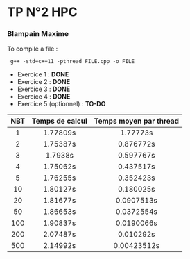 # TP N°2 HPC
### Blampain Maxime

To compile a file :

```
 g++ -std=c++11 -pthread FILE.cpp -o FILE 
```

- Exercice 1 : **DONE**
- Exercice 2 : **DONE**
- Exercice 3 : **DONE**
- Exercice 4 : **DONE**
- Exercice 5 (optionnel) : **TO-DO**



| NBT | Temps de calcul | Temps moyen par thread |
|:---:|:---------------:|:----------------------:|
|  1  |     1.77809s    |        1.77773s        |
|  2  |     1.75387s    |        0.876772s       |
|  3  |     1.7938s     |        0.597767s       |
|  4  |     1.75062s    |        0.437517s       |
|  5  |     1.76255s    |        0.352423s       |
| 10  |     1.80127s    |        0.180025s       |
| 20  |     1.81677s    |        0.0907513s      |
| 50  |     1.86653s    |        0.0372554s      |
| 100 |     1.90837s    |        0.0190066s      |
| 200 |     2.07487s    |        0.010292s       |
| 500 |     2.14992s    |        0.00423512s     |


